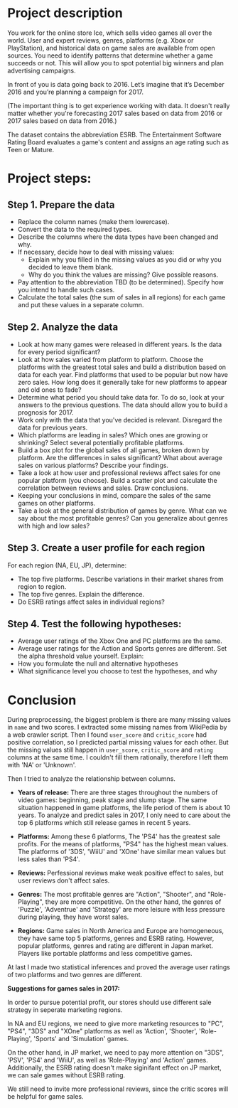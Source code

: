 # Project description

You work for the online store Ice, which sells video games all over the world. User and expert reviews, genres, platforms (e.g. Xbox or PlayStation), and historical data on game sales are available from open sources. You need to identify patterns that determine whether a game succeeds or not. This will allow you to spot potential big winners and plan advertising campaigns.

In front of you is data going back to 2016. Let’s imagine that it’s December 2016 and you’re planning a campaign for 2017.

(The important thing is to get experience working with data. It doesn't really matter whether you're forecasting 2017 sales based on data from 2016 or 2017 sales based on data from 2016.)

The dataset contains the abbreviation ESRB. The Entertainment Software Rating Board evaluates a game's content and assigns an age rating such as Teen or Mature.

# Project steps:

## Step 1. Prepare the data
* Replace the column names (make them lowercase).
* Convert the data to the required types.
* Describe the columns where the data types have been changed and why.
* If necessary, decide how to deal with missing values:
  * Explain why you filled in the missing values as you did or why you decided to leave them blank.
  * Why do you think the values are missing? Give possible reasons.
* Pay attention to the abbreviation TBD (to be determined). Specify how you intend to handle such cases.
* Calculate the total sales (the sum of sales in all regions) for each game and put these values in a separate column.

## Step 2. Analyze the data
* Look at how many games were released in different years. Is the data for every period significant?
* Look at how sales varied from platform to platform. Choose the platforms with the greatest total sales and build a distribution based on data for each year. Find platforms that used to be popular but now have zero sales. How long does it generally take for new platforms to appear and old ones to fade?
* Determine what period you should take data for. To do so, look at your answers to the previous questions. The data should allow you to build a prognosis for 2017.
* Work only with the data that you've decided is relevant. Disregard the data for previous years.
* Which platforms are leading in sales? Which ones are growing or shrinking? Select several potentially profitable platforms.
* Build a box plot for the global sales of all games, broken down by platform. Are the differences in sales significant? What about average sales on various platforms? Describe your findings.
* Take a look at how user and professional reviews affect sales for one popular platform (you choose). Build a scatter plot and calculate the correlation between reviews and sales. Draw conclusions.
* Keeping your conclusions in mind, compare the sales of the same games on other platforms.
* Take a look at the general distribution of games by genre. What can we say about the most profitable genres? Can you generalize about genres with high and low sales?

## Step 3. Create a user profile for each region
For each region (NA, EU, JP), determine:
* The top five platforms. Describe variations in their market shares from region to region.
* The top five genres. Explain the difference.
* Do ESRB ratings affect sales in individual regions?

## Step 4. Test the following hypotheses:
* Average user ratings of the Xbox One and PC platforms are the same.
* Average user ratings for the Action and Sports genres are different.
Set the alpha threshold value yourself. Explain:
* How you formulate the null and alternative hypotheses
* What significance level you choose to test the hypotheses, and why

# Conclusion

During preprocessing, the biggest problem is there are many missing values in `name` and two scores. I extracted some missing names from WikiPedia by a web crawler script. Then I found `user_score` and `critic_score` had positive correlation, so I predicted partial missing values for each other. But the missing values still happen in `user_score`, `critic_score` and `rating` columns at the same time. I couldn't fill them rationally, therefore I left them with 'NA' or 'Unknown'.

Then I tried to analyze the relationship between columns.

* **Years of release:** There are three stages throughout the numbers of video games: beginning, peak stage and slump stage. The same situation happened in game platforms, the life period of them is about 10 years. To analyze and predict sales in 2017, I only need to care about the top 6 platforms which still release games in recent 5 years.

* **Platforms:** Among these 6 platforms, The 'PS4' has the greatest sale profits. For the means of platforms, "PS4" has the highest mean values. The platforms of '3DS', 'WiiU' and 'XOne' have similar mean values but less sales than 'PS4'.

* **Reviews:** Perfessional reviews make weak positive effect to sales, but user reviews don't affect sales.

* **Genres:** The most profitable genres are "Action", "Shooter", and "Role-Playing", they are more competitive. On the other hand, the genres of 'Puzzle', 'Adventrue' and 'Strategy' are more leisure with less pressure during playing, they have worst sales.

* **Regions:** Game sales in North America and Europe are homogeneous, they have same top 5 platforms, genres and ESRB rating. However, popular platforms, genres and rating are different in Japan market. Players like portable platforms and less competitive games.

At last I made two statistical inferences and proved the average user ratings of two platforms and two genres are different.

**Suggestions for games sales in 2017:**

In order to pursue potential profit, our stores should use different sale strategy in seperate marketing regions. 

In NA and EU regions, we need to give more marketing resources to "PC", "PS4", "3DS" and "XOne" platforms as well as 'Action', 'Shooter', 'Role-Playing', 'Sports' and 'Simulation' games.

On the other hand, in JP market, we need to pay more attention on "3DS", 'PSV', 'PS4' and 'WiiU', as well as 'Role-Playing' and 'Action' games. Additionally, the ESRB rating doesn't make siginifant effect on JP market, we can sale games without ESRB rating.

We still need to invite more professional reviews, since the critic scores will be helpful for game sales.
